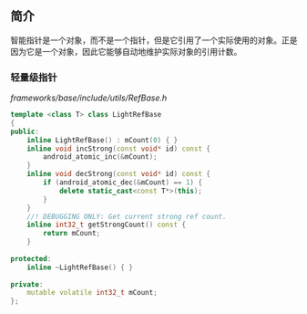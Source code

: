 ## 简介

智能指针是一个对象，而不是一个指针，但是它引用了一个实际使用的对象。正是因为它是一个对象，因此它能够自动地维护实际对象的引用计数。

### 轻量级指针

*frameworks/base/include/utils/RefBase.h*

```c++
template <class T> class LightRefBase
{
public:
    inline LightRefBase() : mCount(0) { }
    inline void incStrong(const void* id) const {
        android_atomic_inc(&mCount);
    }
    inline void decStrong(const void* id) const {
        if (android_atomic_dec(&mCount) == 1) {
            delete static_cast<const T*>(this);
        }
    }
    //! DEBUGGING ONLY: Get current strong ref count.
    inline int32_t getStrongCount() const {
        return mCount;
    }
    
protected:
    inline ~LightRefBase() { }
    
private:
    mutable volatile int32_t mCount;
};
```



